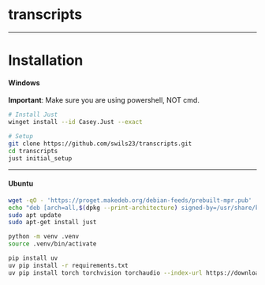 # transcripts

---

# Installation

#### Windows
**Important**: Make sure you are using powershell, NOT cmd.
```sh
# Install Just
winget install --id Casey.Just --exact

# Setup
git clone https://github.com/swils23/transcripts.git
cd transcripts
just initial_setup
```

---

#### Ubuntu

```sh
wget -qO - 'https://proget.makedeb.org/debian-feeds/prebuilt-mpr.pub' | gpg --dearmor | sudo tee /usr/share/keyrings/prebuilt-mpr-archive-keyring.gpg 1> /dev/null
echo "deb [arch=all,$(dpkg --print-architecture) signed-by=/usr/share/keyrings/prebuilt-mpr-archive-keyring.gpg] https://proget.makedeb.org prebuilt-mpr $(lsb_release -cs)" | sudo tee /etc/apt/sources.list.d/prebuilt-mpr.list
sudo apt update
sudo apt-get install just

python -m venv .venv
source .venv/bin/activate

pip install uv
uv pip install -r requirements.txt
uv pip install torch torchvision torchaudio --index-url https://download.pytorch.org/whl/cpu
```